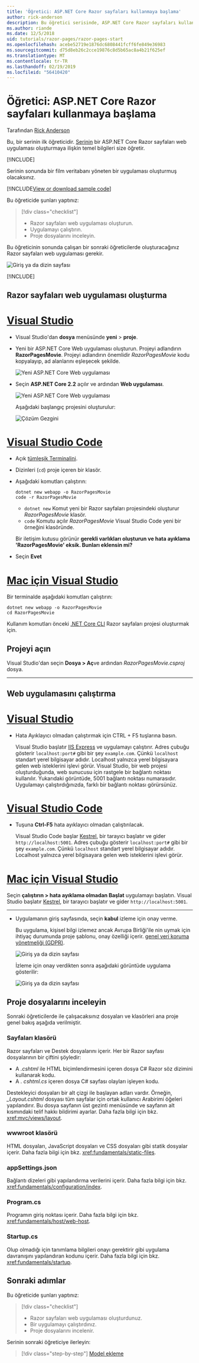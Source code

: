 ```yaml
---
title: 'Öğretici: ASP.NET Core Razor sayfaları kullanmaya başlama'
author: rick-anderson
description: Bu öğretici serisinde, ASP.NET Core Razor sayfaları kullanma işlemi gösterilmektedir. Model oluşturma, Razor sayfaları için kod oluşturmak, veri erişimi için Entity Framework Core ve SQL Server kullanmak, arama işlevi eklemek, giriş doğrulaması eklemek ve modeli güncelleştirmek için geçişleri kullanma hakkında bilgi edinin.
ms.author: riande
ms.date: 12/5/2018
uid: tutorials/razor-pages/razor-pages-start
ms.openlocfilehash: acebe52719e1876dc6808441fcff6fe849e36983
ms.sourcegitcommit: d75d8eb26c2cce19876c8d5b65ac8a4b21f625ef
ms.translationtype: MT
ms.contentlocale: tr-TR
ms.lasthandoff: 02/19/2019
ms.locfileid: "56410420"
---
```

# <a name="tutorial-get-started-with-razor-pages-in-aspnet-core"></a>Öğretici: ASP.NET Core Razor sayfaları kullanmaya başlama

Tarafından [Rick Anderson](https://twitter.com/RickAndMSFT)

Bu, bir serinin ilk öğreticidir. [Serinin](xref:tutorials/razor-pages/index) bir ASP.NET Core Razor sayfaları web uygulaması oluşturmaya ilişkin temel bilgileri size öğretir.

[!INCLUDE[](~/includes/advancedRP.md)]

Serinin sonunda bir film veritabanı yöneten bir uygulaması oluşturmuş olacaksınız.  

[!INCLUDE[View or download sample code](~/includes/rp/download.md)]

Bu öğreticide şunları yaptınız:

> [!div class="checklist"]
> * Razor sayfaları web uygulaması oluşturun.
> * Uygulamayı çalıştırın.
> * Proje dosyalarını inceleyin.

Bu öğreticinin sonunda çalışan bir sonraki öğreticilerde oluşturacağınız Razor sayfaları web uygulaması gerekir.

![Giriş ya da dizin sayfası](razor-pages-start/_static/home2.2.png)

[!INCLUDE[](~/includes/net-core-prereqs-all-2.2.md)]

## <a name="create-a-razor-pages-web-app"></a>Razor sayfaları web uygulaması oluşturma

# <a name="visual-studiotabvisual-studio"></a>[Visual Studio](#tab/visual-studio)

* Visual Studio'dan **dosya** menüsünde **yeni** > **proje**.

* Yeni bir ASP.NET Core Web uygulaması oluşturun. Projeyi adlandırın **RazorPagesMovie**. Projeyi adlandırın önemlidir *RazorPagesMovie* kodu kopyalayıp, ad alanlarını eşleşecek şekilde.

  ![Yeni ASP.NET Core Web uygulaması](razor-pages-start/_static/np_2.1.png)

* Seçin **ASP.NET Core 2.2** açılır ve ardından **Web uygulaması**.

  ![Yeni ASP.NET Core Web uygulaması](razor-pages-start/_static/np_2_2.2.png)

  Aşağıdaki başlangıç projesini oluşturulur:

  ![Çözüm Gezgini](razor-pages-start/_static/se2.2.png)

# <a name="visual-studio-codetabvisual-studio-code"></a>[Visual Studio Code](#tab/visual-studio-code)

* Açık [tümleşik Terminalini](https://code.visualstudio.com/docs/editor/integrated-terminal).

* Dizinleri (`cd`) proje içeren bir klasör.

* Aşağıdaki komutları çalıştırın:

  ```console
  dotnet new webapp -o RazorPagesMovie
  code -r RazorPagesMovie
  ```

  * `dotnet new` Komut yeni bir Razor sayfaları projesindeki oluşturur *RazorPagesMovie* klasör.
  * `code` Komutu açılır *RazorPagesMovie* Visual Studio Code yeni bir örneğini klasöründe.

  Bir iletişim kutusu görünür **gerekli varlıkları oluşturun ve hata ayıklama 'RazorPagesMovie' eksik. Bunları eklensin mi?**

* Seçin **Evet**

# <a name="visual-studio-for-mactabvisual-studio-mac"></a>[Mac için Visual Studio](#tab/visual-studio-mac)

Bir terminalde aşağıdaki komutları çalıştırın:

<!-- TODO: update these instruction once mac support 2.2 projects -->

```console
dotnet new webapp -o RazorPagesMovie
cd RazorPagesMovie
```

Kullanım komutları önceki [.NET Core CLI](/dotnet/core/tools/dotnet) Razor sayfaları projesi oluşturmak için.

## <a name="open-the-project"></a>Projeyi açın

Visual Studio'dan seçin **Dosya > Aç**ve ardından *RazorPagesMovie.csproj* dosya.

<!-- End of VS tabs -->

---

## <a name="run-the-web-app"></a>Web uygulamasını çalıştırma

# <a name="visual-studiotabvisual-studio"></a>[Visual Studio](#tab/visual-studio)

* Hata Ayıklayıcı olmadan çalıştırmak için CTRL + F5 tuşlarına basın.

  Visual Studio başlatır [IIS Express](/iis/extensions/introduction-to-iis-express/iis-express-overview) ve uygulamayı çalıştırır. Adres çubuğu gösterir `localhost:port#` gibi bir şey `example.com`. Çünkü `localhost` standart yerel bilgisayar adıdır. Localhost yalnızca yerel bilgisayara gelen web isteklerini işlevi görür. Visual Studio, bir web projesi oluşturduğunda, web sunucusu için rastgele bir bağlantı noktası kullanılır. Yukarıdaki görüntüde, 5001 bağlantı noktası numarasıdır. Uygulamayı çalıştırdığınızda, farklı bir bağlantı noktası görürsünüz.
  
# <a name="visual-studio-codetabvisual-studio-code"></a>[Visual Studio Code](#tab/visual-studio-code)

* Tuşuna **Ctrl-F5** hata ayıklayıcı olmadan çalıştırılacak.

  Visual Studio Code başlar [Kestrel](xref:fundamentals/servers/kestrel), bir tarayıcı başlatır ve gider `http://localhost:5001`. Adres çubuğu gösterir `localhost:port#` gibi bir şey `example.com`. Çünkü `localhost` standart yerel bilgisayar adıdır. Localhost yalnızca yerel bilgisayara gelen web isteklerini işlevi görür.
  
# <a name="visual-studio-for-mactabvisual-studio-mac"></a>[Mac için Visual Studio](#tab/visual-studio-mac)

Seçin **çalıştırın > hata ayıklama olmadan Başlat** uygulamayı başlatın. Visual Studio başlatır [Kestrel](xref:fundamentals/servers/kestrel), bir tarayıcı başlatır ve gider `http://localhost:5001`.

<!-- End of VS tabs -->

---

* Uygulamanın giriş sayfasında, seçin **kabul** izleme için onay verme.

  Bu uygulama, kişisel bilgi izlemez ancak Avrupa Birliği'ile nin uymak için ihtiyaç durumunda proje şablonu, onay özelliği içerir. [genel veri koruma yönetmeliği (GDPR)](xref:security/gdpr).

  ![Giriş ya da dizin sayfası](razor-pages-start/_static/homeGDPR2.2.png)

  İzleme için onay verdikten sonra aşağıdaki görüntüde uygulama gösterilir:

  ![Giriş ya da dizin sayfası](razor-pages-start/_static/home2.2.png)

## <a name="examine-the-project-files"></a>Proje dosyalarını inceleyin

Sonraki öğreticilerde ile çalışacaksınız dosyaları ve klasörleri ana proje genel bakış aşağıda verilmiştir.

### <a name="pages-folder"></a>Sayfaları klasörü

Razor sayfaları ve Destek dosyalarını içerir. Her bir Razor sayfası dosyalarının bir çiftini şöyledir:

* A *.cshtml* ile HTML biçimlendirmesini içeren dosya C# Razor söz dizimini kullanarak kodu.
* A *. cshtml.cs* içeren dosya C# sayfası olayları işleyen kodu.

Destekleyici dosyaları bir alt çizgi ile başlayan adları vardır. Örneğin, *_Layout.cshtml* dosyası tüm sayfalar için ortak kullanıcı Arabirimi öğeleri yapılandırır. Bu dosya sayfanın üst gezinti menüsünde ve sayfanın alt kısmındaki telif hakkı bildirimi ayarlar. Daha fazla bilgi için bkz. <xref:mvc/views/layout>.


### <a name="wwwroot-folder"></a>wwwroot klasörü

HTML dosyaları, JavaScript dosyaları ve CSS dosyaları gibi statik dosyalar içerir. Daha fazla bilgi için bkz. <xref:fundamentals/static-files>.

### <a name="appsettingsjson"></a>appSettings.json

Bağlantı dizeleri gibi yapılandırma verilerini içerir. Daha fazla bilgi için bkz. <xref:fundamentals/configuration/index>.

### <a name="programcs"></a>Program.cs

Programın giriş noktası içerir. Daha fazla bilgi için bkz. <xref:fundamentals/host/web-host>.

### <a name="startupcs"></a>Startup.cs

Olup olmadığı için tanımlama bilgileri onayı gerektirir gibi uygulama davranışını yapılandıran kodunu içerir. Daha fazla bilgi için bkz. <xref:fundamentals/startup>.

## <a name="next-steps"></a>Sonraki adımlar

Bu öğreticide şunları yaptınız:

> [!div class="checklist"]
> * Razor sayfaları web uygulaması oluşturdunuz.
> * Bir uygulamayı çalıştırdınız.
> * Proje dosyalarını incelenir.

Serinin sonraki öğreticiye ilerleyin:

> [!div class="step-by-step"]
> [Model ekleme](xref:tutorials/razor-pages/model)
